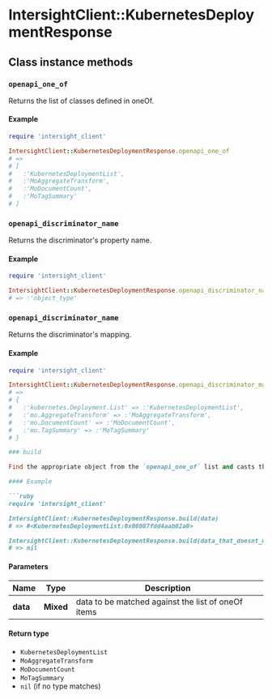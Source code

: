 # IntersightClient::KubernetesDeploymentResponse

## Class instance methods

### `openapi_one_of`

Returns the list of classes defined in oneOf.

#### Example

```ruby
require 'intersight_client'

IntersightClient::KubernetesDeploymentResponse.openapi_one_of
# =>
# [
#   :'KubernetesDeploymentList',
#   :'MoAggregateTransform',
#   :'MoDocumentCount',
#   :'MoTagSummary'
# ]
```

### `openapi_discriminator_name`

Returns the discriminator's property name.

#### Example

```ruby
require 'intersight_client'

IntersightClient::KubernetesDeploymentResponse.openapi_discriminator_name
# => :'object_type'
```

### `openapi_discriminator_name`

Returns the discriminator's mapping.

#### Example

```ruby
require 'intersight_client'

IntersightClient::KubernetesDeploymentResponse.openapi_discriminator_mapping
# =>
# {
#   :'kubernetes.Deployment.List' => :'KubernetesDeploymentList',
#   :'mo.AggregateTransform' => :'MoAggregateTransform',
#   :'mo.DocumentCount' => :'MoDocumentCount',
#   :'mo.TagSummary' => :'MoTagSummary'
# }

### build

Find the appropriate object from the `openapi_one_of` list and casts the data into it.

#### Example

```ruby
require 'intersight_client'

IntersightClient::KubernetesDeploymentResponse.build(data)
# => #<KubernetesDeploymentList:0x00007fdd4aab02a0>

IntersightClient::KubernetesDeploymentResponse.build(data_that_doesnt_match)
# => nil
```

#### Parameters

| Name | Type | Description |
| ---- | ---- | ----------- |
| **data** | **Mixed** | data to be matched against the list of oneOf items |

#### Return type

- `KubernetesDeploymentList`
- `MoAggregateTransform`
- `MoDocumentCount`
- `MoTagSummary`
- `nil` (if no type matches)


